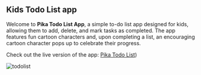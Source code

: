 ## Kids Todo List app
Welcome to **Pika Todo List App**, a simple to-do list app designed for kids, allowing them to add, delete, and mark tasks as completed. The app features fun cartoon characters and, upon completing a list, an encouraging cartoon character pops up to celebrate their progress.

Check out the live version of the app: [Pika Todo List](https://claire-todolist.netlify.app/))

![todolist](https://github.com/user-attachments/assets/71438d9e-b9fa-4a70-bde0-ca3a9756b739)

